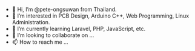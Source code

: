 - 👋 Hi, I’m @pete-ongsuwan from Thailand.
- 👀 I’m interested in PCB Design, Arduino C++, Web Programming, Linux Administration.
- 🌱 I’m currently learning Laravel, PHP, JavaScript, etc.
- 💞️ I’m looking to collaborate on ...
- 📫 How to reach me ...

<!---
pete-ongsuwan/pete-ongsuwan is a ✨ special ✨ repository because its `README.md` (this file) appears on your GitHub profile.
You can click the Preview link to take a look at your changes.
--->
